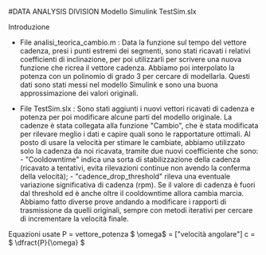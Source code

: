 #DATA ANALYSIS DIVISION 
Modello Simulink TestSim.slx

Introduzione 

- File analisi_teorica_cambio.m :
    Data la funzione sul tempo del vettore cadenza, presi i punti estremi dei segmenti, sono stati ricavati i relativi coefficienti di inclinazione, per poi utilizzarli per scrivere una nuova funzione che ricrea il vettore cadenza. 
    Abbiamo poi interpolato la potenza con un polinomio di grado 3 per cercare di modellarla. 
    Questi dati sono stati messi nel modello Simulink e sono una buona approssimazione dei valori originali. 

- File TestSim.slx : 
    Sono stati aggiunti i nuovi vettori ricavati di cadenza e potenza per poi modificare alcune parti del modello originale. 
    La cadenze è stata collegata alla funzione "Cambio", che è stata modificata per rilevare meglio i dati e capire quali sono le rapportature ottimali. Al posto di usare la velocità per stimare le cambiate, abbiamo utilizzato solo la cadenza da noi ricavata, tramite due nuovi coefficiente che sono:
        - "Cooldowntime" indica una sorta di stabilizzazione della cadenza (ricavato a tentativi, evita rilevazioni continue non avendo la conferma della velocità);
        - "cadence_drop_threshold" rileva una eventuale variazione significativa di cadenza (rpm).
    Se il valore di cadenza è fuori dal threshold ed è anche oltre il cooldowntime allora cambia marcia. Abbiamo fatto diverse prove andando a modificare i rapporti di trasmissione da quelli originali, sempre con metodi iterativi per cercare di incrementare la velocità finale. 

Equazioni usate 
P = vettore_potenza 
$ \omega$  = ["velocità angolare"] 
 c = $ \dfract{P}{\omega}  $
    